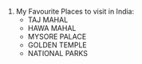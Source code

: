 1. My Favourite Places to visit in India:
   * TAJ MAHAL
   * HAWA MAHAL
   * MYSORE PALACE
   * GOLDEN TEMPLE
   * NATIONAL PARKS 
